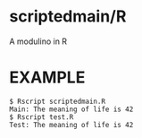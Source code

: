 # scriptedmain/R

A modulino in R

# EXAMPLE

```
$ Rscript scriptedmain.R 
Main: The meaning of life is 42 
$ Rscript test.R 
Test: The meaning of life is 42
```
